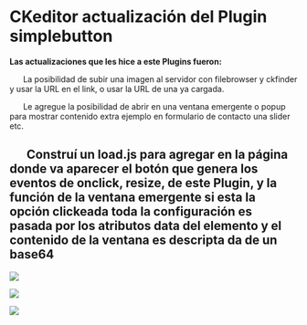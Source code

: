 # CKeditor actualización del Plugin simplebutton #

**Las actualizaciones que les hice a este Plugins fueron:**


      La posibilidad de subir una imagen al servidor con filebrowser y ckfinder y usar la URL en el link, o usar la URL de una ya cargada.

      Le agregue la posibilidad de abrir en una ventana emergente o popup para mostrar contenido extra ejemplo en formulario de contacto una slider etc.

      Construí un load.js  para agregar en la página donde va aparecer el botón que genera los eventos de onclick, resize,  de este Plugin, y la función de la ventana emergente si esta la opción clickeada toda la configuración es pasada por los atributos data del elemento y el contenido de la ventana es descripta da de  un base64
  
----------

![](https://raw.githubusercontent.com/dennysjmarquez/portfolio/master/2016/proyecto-CKeditor-actualizacion-Plugin-simplebutton/Print%20screen%204%2C%20Proyecto%20CKeditor%20actualizaci%C3%B3n%20Plugin%20simplebutton%20para%20el%20Proyecto%20CMS%20al%20estilo%20de%20Wix.com.jpg)

![](https://raw.githubusercontent.com/dennysjmarquez/portfolio/master/2016/proyecto-CKeditor-actualizacion-Plugin-simplebutton/Print%20screen%205%2C%20Proyecto%20CKeditor%20actualizaci%C3%B3n%20Plugin%20simplebutton%20para%20el%20Proyecto%20CMS%20al%20estilo%20de%20Wix.com.jpg)

![](https://raw.githubusercontent.com/dennysjmarquez/portfolio/master/2016/proyecto-CKeditor-actualizacion-Plugin-simplebutton/Print%20screen%206%2C%20Proyecto%20CKeditor%20actualizaci%C3%B3n%20Plugin%20simplebutton%20para%20el%20Proyecto%20CMS%20al%20estilo%20de%20Wix.com.jpg)
